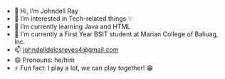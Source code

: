 - 👋 Hi, I’m Johndell Ray
- 👀 I’m interested in Tech-related things ✨
- 🌱 I’m currently learning Java and HTML
- 🏫 I'm currently a First Year BSIT student at Marian College of Baliuag, Inc.
- 📫 johndelldelosreyes4@gmail.com
- 😄 Pronouns: he/him
- ⚡ Fun fact: I play a lot, we can play together! 😁 

<!---
JohndellRay/JohndellRay is a ✨ special ✨ repository because its `README.md` (this file) appears on your GitHub profile.
You can click the Preview link to take a look at your changes.
--->

